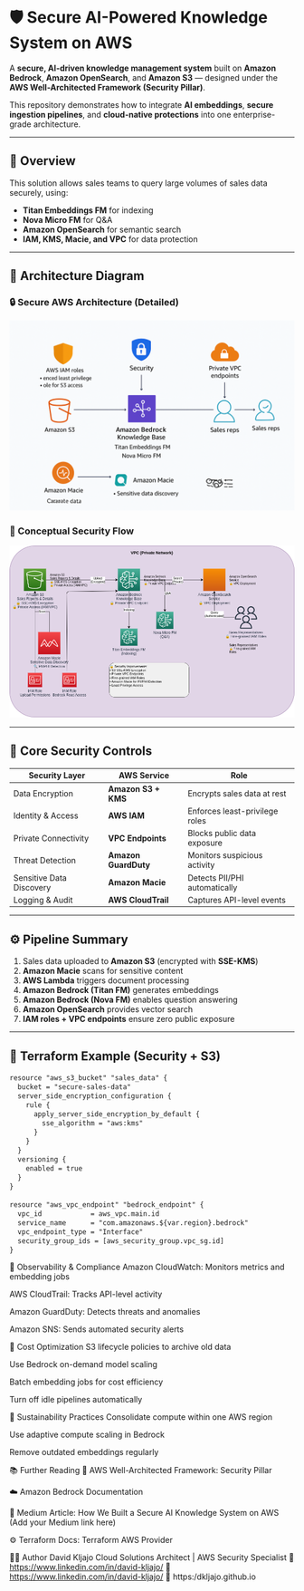 # 🛡️ Secure AI-Powered Knowledge System on AWS

A **secure, AI-driven knowledge management system** built on **Amazon Bedrock**, **Amazon OpenSearch**, and **Amazon S3** — designed under the **AWS Well-Architected Framework (Security Pillar)**.

This repository demonstrates how to integrate **AI embeddings**, **secure ingestion pipelines**, and **cloud-native protections** into one enterprise-grade architecture.

---

## 🧭 Overview

This solution allows sales teams to query large volumes of sales data securely, using:
- **Titan Embeddings FM** for indexing  
- **Nova Micro FM** for Q&A  
- **Amazon OpenSearch** for semantic search  
- **IAM, KMS, Macie, and VPC** for data protection  

---

## 🧱 Architecture Diagram

### 🔒 Secure AWS Architecture (Detailed)
![Secure AWS Architecture](./15.png)

### 🧩 Conceptual Security Flow
![Simplified AWS Security Concept](./2.jpg)

---

## 🔐 Core Security Controls

| Security Layer | AWS Service | Role |
|----------------|-------------|------|
| Data Encryption | **Amazon S3 + KMS** | Encrypts sales data at rest |
| Identity & Access | **AWS IAM** | Enforces least-privilege roles |
| Private Connectivity | **VPC Endpoints** | Blocks public data exposure |
| Threat Detection | **Amazon GuardDuty** | Monitors suspicious activity |
| Sensitive Data Discovery | **Amazon Macie** | Detects PII/PHI automatically |
| Logging & Audit | **AWS CloudTrail** | Captures API-level events |

---

## ⚙️ Pipeline Summary

1. Sales data uploaded to **Amazon S3** (encrypted with **SSE-KMS**)  
2. **Amazon Macie** scans for sensitive content  
3. **AWS Lambda** triggers document processing  
4. **Amazon Bedrock (Titan FM)** generates embeddings  
5. **Amazon Bedrock (Nova FM)** enables question answering  
6. **Amazon OpenSearch** provides vector search  
7. **IAM roles + VPC endpoints** ensure zero public exposure  

---

## 🧰 Terraform Example (Security + S3)

```hcl
resource "aws_s3_bucket" "sales_data" {
  bucket = "secure-sales-data"
  server_side_encryption_configuration {
    rule {
      apply_server_side_encryption_by_default {
        sse_algorithm = "aws:kms"
      }
    }
  }
  versioning {
    enabled = true
  }
}

resource "aws_vpc_endpoint" "bedrock_endpoint" {
  vpc_id            = aws_vpc.main.id
  service_name      = "com.amazonaws.${var.region}.bedrock"
  vpc_endpoint_type = "Interface"
  security_group_ids = [aws_security_group.vpc_sg.id]
}
```

🧠 Observability & Compliance
Amazon CloudWatch: Monitors metrics and embedding jobs

AWS CloudTrail: Tracks API-level activity

Amazon GuardDuty: Detects threats and anomalies

Amazon SNS: Sends automated security alerts

💸 Cost Optimization
S3 lifecycle policies to archive old data

Use Bedrock on-demand model scaling

Batch embedding jobs for cost efficiency

Turn off idle pipelines automatically

🌱 Sustainability Practices
Consolidate compute within one AWS region

Use adaptive compute scaling in Bedrock

Remove outdated embeddings regularly

📚 Further Reading
🧩 AWS Well-Architected Framework: Security Pillar

☁️ Amazon Bedrock Documentation

🧠 Medium Article: How We Built a Secure AI Knowledge System on AWS (Add your Medium link here)

⚙️ Terraform Docs: Terraform AWS Provider

🧑‍💻 Author
David Kljajo
Cloud Solutions Architect | AWS Security Specialist
🔗 https://www.linkedin.com/in/david-kljajo/
 🧠 https://www.linkedin.com/in/david-kljajo/
 💼 https:/dkljajo.github.io
